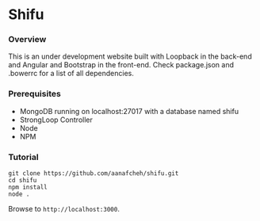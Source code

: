 # Shifu

### Overview

This is an under development website built with Loopback in the back-end and Angular and Bootstrap in the front-end. Check package.json and .bowerrc for a list of all dependencies.

### Prerequisites

- MongoDB running on localhost:27017 with a database named shifu
- StrongLoop Controller
- Node
- NPM


### Tutorial

```
git clone https://github.com/aanafcheh/shifu.git
cd shifu
npm install
node .
```

Browse to ```http://localhost:3000```.
